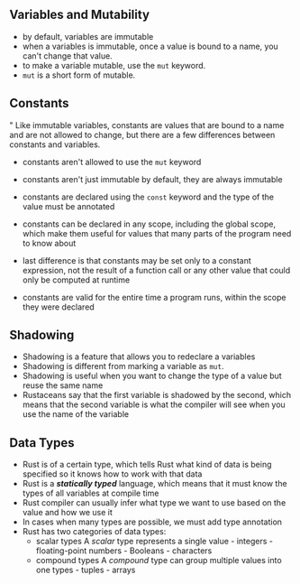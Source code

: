 ## Variables and Mutability
- by default, variables are immutable
- when a variables is immutable, once a value is bound to a name, you can't change that value.
- to make a variable mutable, use the `mut` keyword.
- `mut` is a short form of mutable.

## Constants
" Like immutable variables, constants are values that are bound to a name and are not allowed to change, but there are a few differences between constants and variables.
- constants aren't allowed to use the `mut` keyword
- constants aren't just immutable by default, they are always immutable
- constants are declared using the `const` keyword and the type of the value must be annotated
- constants can be declared in any scope, including the global scope, which make them useful for values that many parts of the program need to know about
- last difference is that constants may be set only to a constant expression, not the result of a function call or any other value that could only be computed at runtime

- constants are valid for the entire time a program runs, within the scope they were declared

## Shadowing
- Shadowing is a feature that allows you to redeclare a variables
- Shadowing is different from marking a variable as `mut`.
- Shadowing is useful when you want to change the type of a value but reuse the same name
- Rustaceans say that the first variable is shadowed by the second, which means that the second variable is what the compiler will see when you use the name of the variable

## Data Types
- Rust is of a certain type, which tells Rust what kind of data is being specified so it knows how to work with that data
- Rust is a ***statically typed*** language, which means that it must know the types of all variables at compile time 
- Rust compiler can usually infer what type we want to use based on the value and how we use it 
- In cases when many types are possible, we must add type annotation
- Rust has two categories of data types:
    - scalar types
        A *scalar* type represents a single value
            - integers
            - floating-point numbers
            - Booleans
            - characters
    - compound types
        A *compound* type can group multiple values into one types
            - tuples
            - arrays
